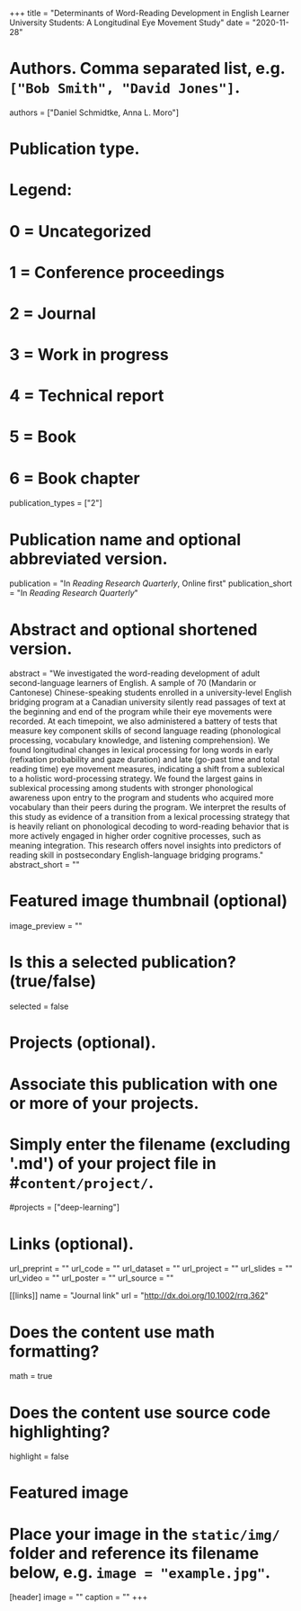 +++
title = "Determinants of Word-Reading Development in English Learner University Students: A Longitudinal Eye Movement Study"
date = "2020-11-28"

# Authors. Comma separated list, e.g. `["Bob Smith", "David Jones"]`.
authors = ["Daniel Schmidtke, Anna L. Moro"]

# Publication type.
# Legend:
# 0 = Uncategorized
# 1 = Conference proceedings
# 2 = Journal
# 3 = Work in progress
# 4 = Technical report
# 5 = Book
# 6 = Book chapter
publication_types = ["2"]

# Publication name and optional abbreviated version.
publication = "In *Reading Research Quarterly*, Online first"
publication_short = "In *Reading Research Quarterly*"

# Abstract and optional shortened version.
abstract = "We investigated the word-reading development of adult second-language learners of English. A sample of 70 (Mandarin or Cantonese) Chinese-speaking students enrolled in a university-level English bridging program at a Canadian university silently read passages of text at the beginning and end of the program while their eye movements were recorded. At each timepoint, we also administered a battery of tests that measure key component skills of second language reading (phonological processing, vocabulary knowledge, and listening comprehension). We found longitudinal changes in lexical processing for long words in early (refixation probability and gaze duration) and late (go-past time and total reading time) eye movement measures, indicating a shift from a sublexical to a holistic word-processing strategy. We found the largest gains in sublexical processing among students with stronger phonological awareness upon entry to the program and students who acquired more vocabulary than their peers during the program. We interpret the results of this study as evidence of a transition from a lexical processing strategy that is heavily reliant on phonological decoding to word-reading behavior that is more actively engaged in higher order cognitive processes, such as meaning integration. This research offers novel insights into predictors of reading skill in postsecondary English-language bridging programs."
abstract_short = ""

# Featured image thumbnail (optional)
image_preview = ""

# Is this a selected publication? (true/false)
selected = false

# Projects (optional).
#   Associate this publication with one or more of your projects.
#   Simply enter the filename (excluding '.md') of your project file in #`content/project/`.
#projects = ["deep-learning"]

# Links (optional). 
url_preprint = ""
url_code = ""
url_dataset = ""
url_project = ""
url_slides = ""
url_video = ""
url_poster = ""
url_source = ""

[[links]]
name = "Journal link"
url = "http://dx.doi.org/10.1002/rrq.362"

# Does the content use math formatting?
math = true

# Does the content use source code highlighting?
highlight = false

# Featured image
# Place your image in the `static/img/` folder and reference its filename below, e.g. `image = "example.jpg"`.
[header]
image = ""
caption = ""
+++
